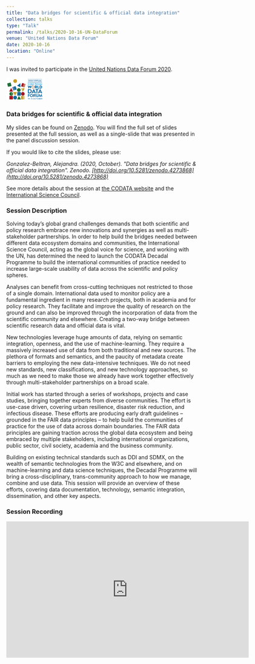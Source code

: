 ```yaml
---
title: "Data bridges for scientific & official data integration"
collection: talks
type: "Talk"
permalink: /talks/2020-10-16-UN-DataForum
venue: "United Nations Data Forum"
date: 2020-10-16
location: "Online"
---
```


I was invited to participate in the [United Nations Data Forum 2020](https://unstats.un.org/unsd/undataforum/).

<a href="https://unstats.un.org/unsd/undataforum/"><img src="../images/un-data-forum-2020.png" alt="UN Data Forum Session ‘Multi-Stakeholder Data Bridges-making data work for cross-domain grand challenges’" width="100"/></a>

### Data bridges for scientific & official data integration

My slides can be found on [Zenodo](http://doi.org/10.5281/zenodo.4273868). You will find the full set of slides presented at the full session, as well as a single-slide that was presented in the panel discussion session.

If you would like to cite the slides, please use:

*Gonzalez-Beltran, Alejandra. (2020, October). "Data bridges for scientific & official data integration". Zenodo. [http://doi.org/10.5281/zenodo.4273868](http://doi.org/10.5281/zenodo.4273868)*

See more details about the session at [the CODATA website](https://codata.org/multi-stakeholder-data-bridges-recording-of-our-live-discussion-relating-to-our-un-data-forum-session/) and the
[International Science Council](https://council.science/events/discussion-event-un-data-forum/).

### Session Description

Solving today’s global grand challenges demands that both scientific and policy research embrace new innovations and synergies as well as multi-stakeholder partnerships. In order to help build the bridges needed between different data ecosystem domains and communities, the International Science Council, acting as the global voice for science, and working with the UN, has determined the need to launch the CODATA Decadal Programme to build the international communities of practice needed to increase large-scale usability of data across the scientific and policy spheres.

Analyses can benefit from cross-cutting techniques not restricted to those of a single domain. International data used to monitor policy are a fundamental ingredient in many research projects, both in academia and for policy research. They facilitate and improve the quality of research on the ground and can also be improved through the incorporation of data from the scientific community and elsewhere. Creating a two-way bridge between scientific research data and official data is vital.

New technologies leverage huge amounts of data, relying on semantic integration, openness, and the use of machine-learning. They require a massively increased use of data from both traditional and new sources. The plethora of formats and semantics, and the paucity of metadata create barriers to employing the new data-intensive techniques. We do not need new standards, new classifications, and new technology approaches, so much as we need to make those we already have work together effectively through multi-stakeholder partnerships on a broad scale.

Initial work has started through a series of workshops, projects and case studies, bringing together experts from diverse communities. The effort is use-case driven, covering urban resilience, disaster risk reduction, and infectious disease. These efforts are producing early draft guidelines – grounded in the FAIR data principles – to help build the communities of practice for the use of data across domain boundaries. The FAIR data principles are gaining traction across the global data ecosystem and being embraced by multiple stakeholders, including international organizations, public sector, civil society, academia and the business community.

Building on existing technical standards such as DDI and SDMX, on the wealth of semantic technologies from the W3C and elsewhere, and on machine-learning and data science techniques, the Decadal Programme will bring a cross-disciplinary, trans-community approach to how we manage, combine and use data. This session will provide an overview of these efforts, covering data documentation, technology, semantic integration, dissemination, and other key aspects.

### Session Recording

<iframe loading="lazy" src="https://player.vimeo.com/video/469702557" width="640" height="360" frameborder="0" allowfullscreen="allowfullscreen"></iframe>